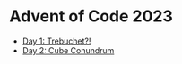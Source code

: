 # Advent of Code 2023

- [Day 1: Trebuchet?!](https://adventofcode.com/2023/day/1)
- [Day 2: Cube Conundrum](https://adventofcode.com/2023/day/2)